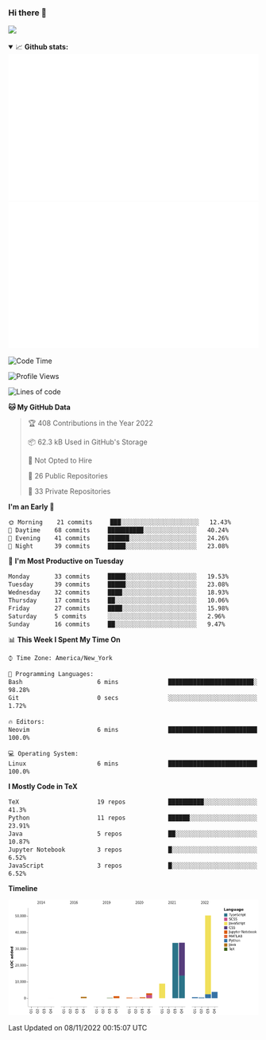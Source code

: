 ### Hi there 👋
 <!--<a href=""><img src="https://img.shields.io/badge/gmail-%23D14836.svg?&style=for-the-badge&logo=gmail&logoColor=white"/></a>-->
 <a href="https://twitter.com/shahanM"><img src="https://img.shields.io/badge/twitter-%231DA1F2.svg?&style=for-the-badge&logo=twitter&logoColor=white"/></a>
 <!--<a href=""><img src="https://img.shields.io/badge/linkedin-%230077B5.svg?&style=for-the-badge&logo=linkedin&logoColor=white"/></a>-->
<details open>
  <summary>📈 <b>Github stats:</b></summary>
  <img src="https://raw.githubusercontent.com/ShahanM/stats-github/master/generated/overview.svg#gh-dark-mode-only" />
  <!--![](https://raw.githubusercontent.com/username/github-stats/master/generated/overview.svg#gh-light-mode-only)-->
  <img src="https://raw.githubusercontent.com/ShahanM/stats-github/master/generated/languages.svg#gh-dark-mode-only" />
  <!--![](https://raw.githubusercontent.com/username/github-stats/master/generated/languages.svg#gh-light-mode-only)-->
  <!--<img src="https://raw.githubusercontent.com/ShahanM/github-stats/master/generated/overview.svg"/>-->
  <!--<img src="https://raw.githubusercontent.com/ShahanM/github-stats/master/generated/languages.svg"/>-->
</details>


<!--
**ShahanM/ShahanM** is a ✨ _special_ ✨ repository because its `README.md` (this file) appears on your GitHub profile.

Here are some ideas to get you started:

- 🔭 I’m currently working on ...
- 🌱 I’m currently learning ...
- 👯 I’m looking to collaborate on ...
- 🤔 I’m looking for help with ...
- 💬 Ask me about ...
- 📫 How to reach me: ...
- 😄 Pronouns: ...
- ⚡ Fun fact: ...
-->

<!--START_SECTION:waka-->
![Code Time](http://img.shields.io/badge/Code%20Time-584%20hrs%2038%20mins-blue)

![Profile Views](http://img.shields.io/badge/Profile%20Views-0-blue)

![Lines of code](https://img.shields.io/badge/From%20Hello%20World%20I%27ve%20Written-138%20Thousand%20lines%20of%20code-blue)

**🐱 My GitHub Data** 

> 🏆 408 Contributions in the Year 2022
 > 
> 📦 62.3 kB Used in GitHub's Storage 
 > 
> 🚫 Not Opted to Hire
 > 
> 📜 26 Public Repositories 
 > 
> 🔑 33 Private Repositories  
 > 
**I'm an Early 🐤** 

```text
🌞 Morning    21 commits     ███░░░░░░░░░░░░░░░░░░░░░░   12.43% 
🌆 Daytime    68 commits     ██████████░░░░░░░░░░░░░░░   40.24% 
🌃 Evening    41 commits     ██████░░░░░░░░░░░░░░░░░░░   24.26% 
🌙 Night      39 commits     █████░░░░░░░░░░░░░░░░░░░░   23.08%

```
📅 **I'm Most Productive on Tuesday** 

```text
Monday       33 commits     █████░░░░░░░░░░░░░░░░░░░░   19.53% 
Tuesday      39 commits     █████░░░░░░░░░░░░░░░░░░░░   23.08% 
Wednesday    32 commits     ████░░░░░░░░░░░░░░░░░░░░░   18.93% 
Thursday     17 commits     ██░░░░░░░░░░░░░░░░░░░░░░░   10.06% 
Friday       27 commits     ████░░░░░░░░░░░░░░░░░░░░░   15.98% 
Saturday     5 commits      ░░░░░░░░░░░░░░░░░░░░░░░░░   2.96% 
Sunday       16 commits     ██░░░░░░░░░░░░░░░░░░░░░░░   9.47%

```


📊 **This Week I Spent My Time On** 

```text
⌚︎ Time Zone: America/New_York

💬 Programming Languages: 
Bash                     6 mins              ████████████████████████░   98.28% 
Git                      0 secs              ░░░░░░░░░░░░░░░░░░░░░░░░░   1.72%

🔥 Editors: 
Neovim                   6 mins              █████████████████████████   100.0%

💻 Operating System: 
Linux                    6 mins              █████████████████████████   100.0%

```

**I Mostly Code in TeX** 

```text
TeX                      19 repos            ██████████░░░░░░░░░░░░░░░   41.3% 
Python                   11 repos            ██████░░░░░░░░░░░░░░░░░░░   23.91% 
Java                     5 repos             ██░░░░░░░░░░░░░░░░░░░░░░░   10.87% 
Jupyter Notebook         3 repos             █░░░░░░░░░░░░░░░░░░░░░░░░   6.52% 
JavaScript               3 repos             █░░░░░░░░░░░░░░░░░░░░░░░░   6.52%

```


**Timeline**

![Chart not found](https://raw.githubusercontent.com/ShahanM/ShahanM/main/charts/bar_graph.png) 


 Last Updated on 08/11/2022 00:15:07 UTC
<!--END_SECTION:waka-->
